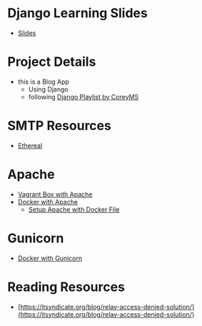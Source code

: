 
# Django Learning Slides

- [Slides](django-concepts.pdf)

# Project Details

- this is a Blog App
  - Using Django 
  - following [Django Playlist by CoreyMS](https://www.youtube.com/playlist?list=PL-osiE80TeTtoQCKZ03TU5fNfx2UY6U4p)

# SMTP Resources

- [Ethereal](https://ethereal.email/)

# Apache 

- [Vagrant Box with Apache](https://drive.google.com/file/d/1M735ua2HjVW2VWervuGQJ9vYvkv-gkG1/view?usp=sharing)
- [Docker with Apache](https://github.com/raghavendra-musubi/winter_night/tree/apache-build-attempt)
  - [Setup Apache with Docker File](https://karllorey.com/posts/django-production-docker-mod-wsgi/)

# Gunicorn

- [Docker with Gunicorn](https://github.com/raghavendra-musubi/winter_night/tree/docker-gunicorn)

# Reading Resources

- [https://itsyndicate.org/blog/relay-access-denied-solution/](https://itsyndicate.org/blog/relay-access-denied-solution/)
